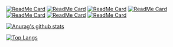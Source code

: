 
[![ReadMe Card](https://github-readme-stats.vercel.app/api/pin/?username=ifgyong&repo=iOSDataFactory&show_owner=true&title_color=50DA8B&icon_color=50DA8B)](https://github.com/ifgyong/iOSDataFactory)
[![ReadMe Card](https://github-readme-stats.vercel.app/api/pin/?username=ifgyong&repo=flutter_easyHub&show_owner=true&title_color=50DA8B&icon_color=50DA8B)](https://github.com/ifgyong/flutter_easyHub)
[![ReadMe Card](https://github-readme-stats.vercel.app/api/pin/?username=ifgyong&repo=demo&show_owner=true&title_color=46BAEB&icon_color=46BAEB)](https://github.com/ifgyong/demo)
[![ReadMe Card](https://github-readme-stats.vercel.app/api/pin/?username=ifgyong&repo=flutter-example&show_owner=true&title_color=46BAEB&icon_color=46BAEB)](https://github.com/ifgyong/flutter-example)
[![ReadMe Card](https://github-readme-stats.vercel.app/api/pin/?username=ifgyong&repo=flutter-guide&show_owner=true&title_color=F8854D&icon_color=F8854D)](https://github.com/ifgyong/flutter-guide)
[![ReadMe Card](https://github-readme-stats.vercel.app/api/pin/?username=ifgyong&repo=flutter_custom_calendar&show_owner=true&title_color=F8854D&icon_color=F8854D)](https://github.com/ifgyong/flutter_custom_calendar)
[![ReadMe Card](https://github-readme-stats.vercel.app/api/pin/?username=ifgyong&repo=flutter_simple_record_and_player&show_owner=true&title_color=F8CE04&icon_color=F8CE04)](https://github.com/ifgyong/flutter_simple_record_and_player)

<!--
50DA8B  青色
46BAEB  蓝色
F8854D 粉红色
F8CE04  黄色
-->


[![Anurag's github stats](https://github-readme-stats.vercel.app/api?username=ifgyong&show_icons=true)](https://github.com/ifgyong/ifgyong)

[![Top Langs](https://github-readme-stats.vercel.app/api/top-langs/?username=ifgyong&hide=c,c%2B%2B&)](https://github.com/ifgyong/ifgyong)


<!--
**ifgyong/ifgyong** is a ✨ _special_ ✨ repository because its `README.md` (this file) appears on your GitHub profile.

Here are some ideas to get you started:

- 🔭 I’m currently working on ...
- 🌱 I’m currently learning ...
- 👯 I’m looking to collaborate on ...
- 🤔 I’m looking for help with ...
- 💬 Ask me about ...
- 📫 How to reach me: ...
- 😄 Pronouns: ...
- ⚡ Fun fact: ...
-->
